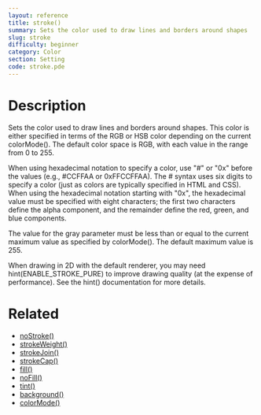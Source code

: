 ```yaml
---
layout: reference
title: stroke()
summary: Sets the color used to draw lines and borders around shapes
slug: stroke
difficulty: beginner
category: Color
section: Setting
code: stroke.pde
---
```


# Description

Sets the color used to draw lines and borders around shapes. This color is either specified in terms of the RGB or HSB color depending on the current colorMode(). The default color space is RGB, with each value in the range from 0 to 255. 
 
When using hexadecimal notation to specify a color, use "#" or "0x" before the values (e.g., #CCFFAA or 0xFFCCFFAA). The # syntax uses six digits to specify a color (just as colors are typically specified in HTML and CSS). When using the hexadecimal notation starting with "0x", the hexadecimal value must be specified with eight characters; the first two characters define the alpha component, and the remainder define the red, green, and blue components. 
 
The value for the gray parameter must be less than or equal to the current maximum value as specified by colorMode(). The default maximum value is 255.
 
When drawing in 2D with the default renderer, you may need hint(ENABLE_STROKE_PURE) to improve drawing quality (at the expense of performance). See the hint() documentation for more details.
# Related

- [noStroke()](nostroke.html)
- [strokeWeight()](strokeweight.html)
- [strokeJoin()](strokejoin.html)
- [strokeCap()](strokecap.html)
- [fill()](fill.html)
- [noFill()](nofill.html)
- [tint()](tint.html)
- [background()](background.html)
- [colorMode()](colormode.html)
